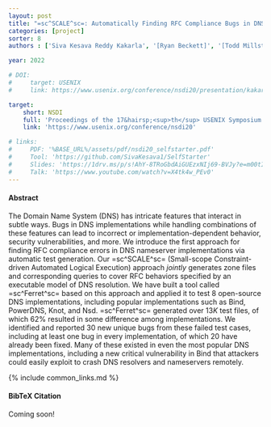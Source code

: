 ```yaml
---
layout: post
title: "=sc^SCALE^sc=: Automatically Finding RFC Compliance Bugs in DNS Nameservers"
categories: [project]
sorter: 8
authors : ['Siva Kesava Reddy Kakarla', '[Ryan Beckett]', '[Todd Millstein]', '[George Varghese]']

year: 2022

# DOI:
#     target: USENIX
#     link: https://www.usenix.org/conference/nsdi20/presentation/kakarla

target:
    short: NSDI
    full: 'Proceedings of the 17&hairsp;<sup>th</sup> USENIX Symposium on Networked Systems Design and Implementation, 2020'
    link: 'https://www.usenix.org/conference/nsdi20'

# links:
#     PDF: '%BASE_URL%/assets/pdf/nsdi20_selfstarter.pdf'
#     Tool: 'https://github.com/SivaKesava1/SelfStarter'
#     Slides: 'https://1drv.ms/p/s!AhY-8TRoGbdAiGUEzxNIj69-BVJy?e=m00tIw'
#     Talk: 'https://www.youtube.com/watch?v=X4tk4w_PEv0'
---
```



#### Abstract

The Domain Name System (DNS) has intricate features that interact in subtle ways. Bugs in DNS implementations while handling combinations of these features can lead to incorrect or implementation-dependent behavior, security vulnerabilities, and more. We introduce the first approach for finding RFC compliance errors in DNS nameserver implementations via automatic test generation. Our =sc^SCALE^sc= (Small-scope Constraint-driven Automated Logical Execution) approach _jointly_ generates zone files and corresponding queries to cover RFC behaviors specified by an executable model of DNS resolution. We have built a tool called =sc^Ferret^sc= based on this approach and applied it to test $8$ open-source DNS implementations, including popular implementations such as Bind, PowerDNS, Knot, and Nsd. =sc^Ferret^sc= generated over $13K$ test files, of which $62\%$ resulted in some difference among implementations. We identified and reported $30$ new unique bugs from these failed test cases, including at least one bug in every implementation, of which $20$ have already been fixed. Many of these existed in even the most popular DNS implementations, including a new critical vulnerability in Bind that attackers could easily exploit to crash DNS resolvers and nameservers remotely.

{% include common_links.md %}


#### BibTeX Citation

Coming soon!

